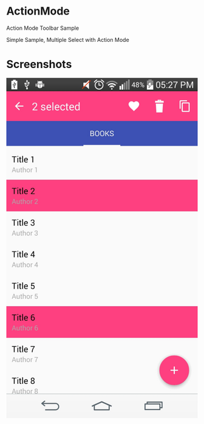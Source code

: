 # ActionMode
Action Mode Toolbar Sample

Simple Sample, Multiple Select with Action Mode

# Screenshots
![ActionMode](https://github.com/SteveCampos/ActionMode/blob/master/selectedMode.jpg)
